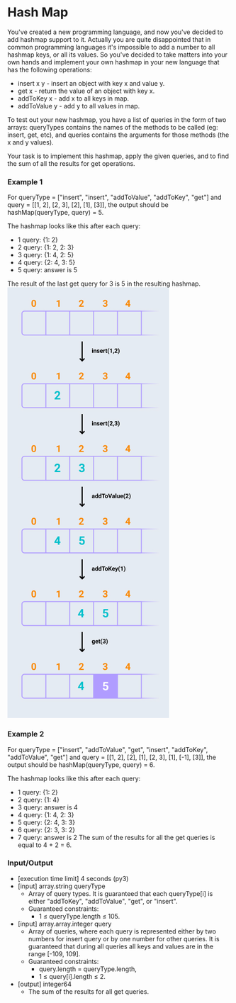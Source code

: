 # Hash Map
You've created a new programming language, and now you've decided to add hashmap support to it. Actually you are quite disappointed that in common programming languages it's impossible to add a number to all hashmap keys, or all its values. So you've decided to take matters into your own hands and implement your own hashmap in your new language that has the following operations:

* insert x y - insert an object with key x and value y.
* get x - return the value of an object with key x.
* addToKey x - add x to all keys in map.
* addToValue y - add y to all values in map.

To test out your new hashmap, you have a list of queries in the form of two arrays: queryTypes contains the names of the methods to be called (eg: insert, get, etc), and queries contains the arguments for those methods (the x and y values).

Your task is to implement this hashmap, apply the given queries, and to find the sum of all the results for get operations.

### Example 1
For queryType = ["insert", "insert", "addToValue", "addToKey", "get"] and query = [[1, 2], [2, 3], [2], [1], [3]], the output should be hashMap(queryType, query) = 5.

The hashmap looks like this after each query:

* 1 query: {1: 2}
* 2 query: {1: 2, 2: 3}
* 3 query: {1: 4, 2: 5}
* 4 query: {2: 4, 3: 5}
* 5 query: answer is 5

The result of the last get query for 3 is 5 in the resulting hashmap.
![image](example1.jpg)

### Example 2
For queryType = ["insert", "addToValue", "get", "insert", "addToKey", "addToValue", "get"] and query = [[1, 2], [2], [1], [2, 3], [1], [-1], [3]], the output should be hashMap(queryType, query) = 6.

The hashmap looks like this after each query:

* 1 query: {1: 2}
* 2 query: {1: 4}
* 3 query: answer is 4
* 4 query: {1: 4, 2: 3}
* 5 query: {2: 4, 3: 3}
* 6 query: {2: 3, 3: 2}
* 7 query: answer is 2
The sum of the results for all the get queries is equal to 4 + 2 = 6.

### Input/Output

* [execution time limit] 4 seconds (py3)
* [input] array.string queryType
    * Array of query types. It is guaranteed that each queryType[i] is either "addToKey", "addToValue", "get", or "insert".
    * Guaranteed constraints:
        * 1 ≤ queryType.length ≤ 105.
* [input] array.array.integer query
    * Array of queries, where each query is represented either by two numbers for insert query or by one number for other queries. It is guaranteed that during all queries all keys and values are in the range [-109, 109].
    * Guaranteed constraints:
        * query.length = queryType.length,
        * 1 ≤ query[i].length ≤ 2.
* [output] integer64
    * The sum of the results for all get queries.